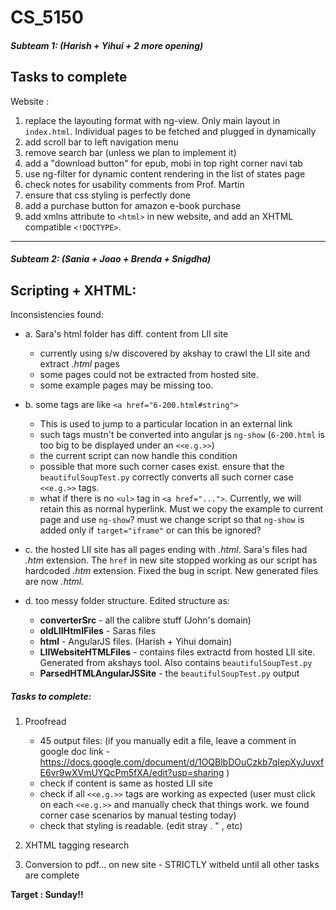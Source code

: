 # CS_5150
##### Subteam 1: (Harish + Yihui + 2 more opening)

Tasks to complete 
-----------------

Website :

1. replace the layouting format with ng-view. Only main layout in `index.html`. Individual pages to be fetched and plugged in dynamically
2. add scroll bar to left navigation menu
3. remove search bar (unless we plan to implement it)
4. add a "download button" for epub, mobi in top right corner navi tab
5. use ng-filter for dynamic content rendering in the list of states page
6. check notes for usability comments from Prof. Martin
7. ensure that css styling is perfectly done
8. add a purchase button for amazon e-book purchase
9. add xmlns attribute to `<html>` in new website, and add an XHTML compatible `<!DOCTYPE>`. 

------------------

##### Subteam 2: (Sania + Joao + Brenda + Snigdha)

Scripting + XHTML:
------------------

Inconsistencies found:

* a. Sara's html folder has diff. content from LII site
   - currently using s/w discovered by akshay to crawl the LII site and extract *.html* pages
   - some pages could not be extracted from hosted site.
   - some example pages may be missing too.
* b. some tags are like `<a href="6-200.html#string">`
   - This is used to jump to a particular location in an external link
   - such tags mustn't be converted into angular js `ng-show` (`6-200.html` is too big to be displayed under an `<<e.g.>>`)
   - the current script can now handle this condition
   - possible that more such corner cases exist. ensure that the `beautifulSoupTest.py` correctly converts all such corner case `<<e.g.>>` tags.
   - what if there is no `<ul>` tag in `<a href="...">`. Currently, we will retain this as normal hyperlink. Must we copy the example to current page and use `ng-show`? must we change script so that `ng-show` is added only if `target="iframe"` or can this be ignored?

* c. the hosted LII site has all pages ending with *.html*. Sara's files had *.htm* extension. The `href` in new site stopped working as our script has hardcoded *.htm* extension. Fixed the bug in script. New generated files are now *.html*.

* d. too messy folder structure. Edited structure as:
   - **converterSrc** - all the calibre stuff (John's domain)
   - **oldLIIHtmlFiles** - Saras files
   - **html** - AngularJS files. (Harish + Yihui domain)
   - **LIIWebsiteHTMLFiles** - contains files extractd from hosted LII site. Generated from akshays tool. Also contains `beautifulSoupTest.py`
   - **ParsedHTMLAngularJSSite** - the `beautifulSoupTest.py` output

##### Tasks to complete:

1. Proofread
   
   - 45 output files: 
    (if you manually edit a file, leave a comment in google doc link - 
    https://docs.google.com/document/d/1OQBlbDOuCzkb7qIepXyJuvxfE6vr9wXVmUYQcPm5fXA/edit?usp=sharing
    )
   - check if content is same as hosted LII site
   - check if all `<<e.g.>>` tags are working as expected (user must click on each `<<e.g.>>` and manually check that things work. we found corner case scenarios by manual testing today)
   - check that styling is readable. (edit stray . " , etc)

2. XHTML tagging research
3. Conversion to pdf... on new site - STRICTLY witheld until all other tasks are complete

**Target : Sunday!!**
